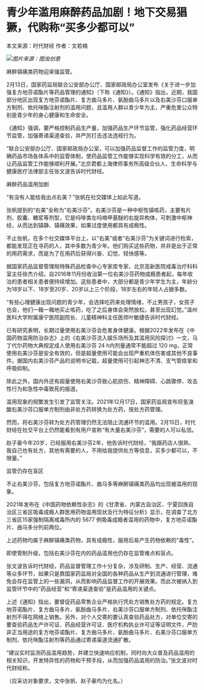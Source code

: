 # 青少年滥用麻醉药品加剧！地下交易猖獗，代购称“买多少都可以”

本文来源：时代财经 作者：文若楠

![](https://inews.gtimg.com/newsapp_bt/0/15550087677/1000)_图片来源：图虫创意_

麻醉镇痛类药物迎来强监管。

2月13日，国家药监局联合公安部办公厅、国家邮政局办公室发布《关于进一步加强复方地芬诺酯片等药品管理的通知》（下称《通知》）。《通知》指出，近期，我国部分地区出现复方地芬诺酯片、复方曲马多片、氨酚曲马多片以及右美沙芬口服单方制剂、依托咪酯注射剂的滥用问题，且滥用人群以青少年为主，严重危害公众特别是青少年的身心健康和生命安全。

《通知》强调，要严格控制药品生产量，加强药品生产环节监管，强化药品经营环节监管，加强寄递渠道查验，并严厉打击违法违规行为。

“联合公安部办公厅、国家邮政局办公室，可以加强药品监督工作的监管力度，明确药品市场各体系中的监管体制，使药品监管工作能够实现科学有效的分工，从而让药品监管工作能够顺利开展。”北京君都上海律师事务所高级合伙人、生命科学与健康医疗法律部主任张文波告诉时代财经。

麻醉药品滥用加剧

“有没有人能给我出点右美？”张帆在社交媒体上如此写道。

张帆提到的“右美”全称为“右美沙芬”。右美沙芬是一种中枢性镇咳药，主要有片剂、胶囊、糖浆等剂型，它是吗啡类左吗喃甲基醚的右旋异构体，可刺激中枢神经，从而达到镇静、镇痛效果，如果过度使用都具有成瘾性。

不止张帆，在多个社交媒体平台上，以“右美”或者“右美沙芬”为关键词进行检索，都能发现正在寻药的人，其中多数为青少年。他们购买这些药物，并非是出于正常的用药需求，而是为了在用药后获得兴奋、幻觉、轻快感等。

据国家药品监督管理局特殊药品检查中心专家库专家、北京高新医院戒毒治疗科科室主任徐杰介绍，自2016年11月份收治第一位右美沙芬药物成瘾患者起，每年收治的患者相关患者便持续增加。这些患者中，大部分都是青少年学生为主，年龄分为18岁以下、18岁至20岁、20岁以上三个阶段，18岁左右的年轻人占据多数。

“有些心理健康出现问题的青少年，会选择吃药来处理情绪，不止男孩子，女孩子也会，他们一箱一箱地买止咳药，吃了之后身体会突然放松，甚至出现幻觉。”温州医科大学附属康宁医院副院长、儿童精神科主任医师叶敏捷告诉时代财经。

已有研究表明，长期过量使用右美沙芬会危害身体健康。根据2022年发布在《中国药物滥用防治杂志》上的《右美沙芬流入娱乐场所及其滥用风险探讨》一文，马丁代尔药物大典规定成人使用右美沙芬
24 h内剂量通常不能超过 120
mg，正常使用右美沙芬是安全有效的，但是超量使用可能会出现严重机体伤害或其他不良事件。据国内右美沙芬产品的说明书记载，超量使用可引起神志不清、支气管痉挛和呼吸抑制。

除此之外，国内外还有超量使用右美沙芬致心肌损伤、精神障碍、心跳骤停、攻击性行为和急性中毒致死的报道。

滥用现象的频繁发生引发了监管关注。2021年12月17日，国家药监局宣布将氢溴酸右美沙芬口服单方制剂由非处方药转换为处方药，按处方药管理。

然而，将右美沙芬转为处方药管理仍然无法阻止流通环节的滥用。2月15日，时代财经在社交平台上仍然能看到有用户宣称“有大量右美沙芬”，需要的人可以私信。

赵子豪今年20岁，已经服用右美沙芬2年，他告诉时代财经，“我跟药店人很熟，我自己也有处方，其他有需要的人，不用给我提供处方等信息，买多少都可以，不限量。”

监管仍存在盲区

不止右美沙芬，包括复方地芬诺酯片、曲马多等麻醉镇痛类药品均出现被滥用的现象。

2021年发布在《中国药物依赖性杂志》的《甘肃省、内蒙古自治区、宁夏回族自治区三省区吸毒成瘾人群医用药物滥用现状及行为特征分析》显示，在调查了北方三省区15家强制隔离戒毒所内的
5677 例吸毒成瘾者滥用的药物中，复方地芬诺酯片、曲马多分列前两位。

上述药物均属于麻醉镇痛类药物，具有成瘾性，服用后易产生药物依赖的“毒性”。

即使管制升级，包括右美沙芬在内的药品滥用也仍存在监管难点和盲点。

张文波告诉时代财经，药品监督管理工作十分复杂，涉及研制、生产、经营、流通等众多环节，如果只是靠国家药监局对全国的各种药品从生产到流通进行管理，难免会存在监管上的一些漏洞，从而影响药品监督工作的开展效果。而此次被纳入到监管环节中的“药品经营”和“寄递渠道查验”是药品滥用的关键点。

上述《通知》指出，要督促药品零售企业严格执行凭处方销售处方药的规定。复方地芬诺酯片、复方曲马多片、氨酚曲马多片、右美沙芬口服单方制剂、依托咪酯注射剂不得在网络上销售。另外，对个人交寄的要认真查验药品处方，对单位交寄的要查验药品生产许可证、药品经营许可证、医疗机构执业许可证等证明文件，严防非正当用途的复方地芬诺酯片、复方曲马多片、氨酚曲马多片、右美沙芬口服单方制剂、依托咪酯注射剂等药品通过寄递渠道流通扩散。

“建议实时监测药品滥用趋势，并建立快速响应机制，同时向大众普及药品滥用的相关知识，开发特异性的药物和干预手段，从而加强药品滥用的防治。”张文波对时代财经称。

（应采访对象要求，文中张帆、赵子豪均为化名。）

